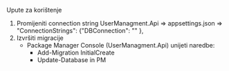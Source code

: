 Upute za korištenje

1. Promijeniti connection string
	UserManagment.Api => appsettings.json =>   "ConnectionStrings": {"DBConnection": "" },
2. Izvršiti migracije
	- Package Manager Console (UserManagment.Api) unijeti naredbe: 
		- Add-Migration InitialCreate 
		- Update-Database in PM

